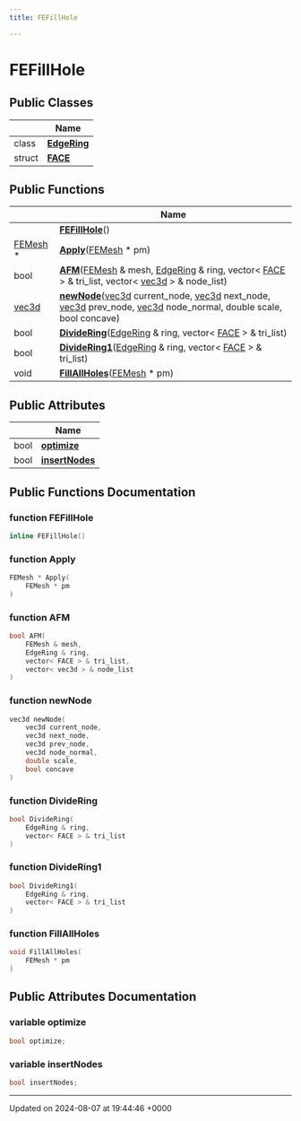 ```yaml
---
title: FEFillHole

---
```


# FEFillHole





## Public Classes

|                | Name           |
| -------------- | -------------- |
| class | **[EdgeRing](../Classes/classFEFillHole_1_1EdgeRing.md)**  |
| struct | **[FACE](../Classes/structFEFillHole_1_1FACE.md)**  |

## Public Functions

|                | Name           |
| -------------- | -------------- |
| | **[FEFillHole](../Classes/classFEFillHole.md#function-fefillhole)**() |
| [FEMesh](../Classes/classFEMesh.md) * | **[Apply](../Classes/classFEFillHole.md#function-apply)**([FEMesh](../Classes/classFEMesh.md) * pm) |
| bool | **[AFM](../Classes/classFEFillHole.md#function-afm)**([FEMesh](../Classes/classFEMesh.md) & mesh, [EdgeRing](../Classes/classFEFillHole_1_1EdgeRing.md) & ring, vector< [FACE](../Classes/structFEFillHole_1_1FACE.md) > & tri_list, vector< [vec3d](../Classes/classvec3d.md) > & node_list) |
| [vec3d](../Classes/classvec3d.md) | **[newNode](../Classes/classFEFillHole.md#function-newnode)**([vec3d](../Classes/classvec3d.md) current_node, [vec3d](../Classes/classvec3d.md) next_node, [vec3d](../Classes/classvec3d.md) prev_node, [vec3d](../Classes/classvec3d.md) node_normal, double scale, bool concave) |
| bool | **[DivideRing](../Classes/classFEFillHole.md#function-dividering)**([EdgeRing](../Classes/classFEFillHole_1_1EdgeRing.md) & ring, vector< [FACE](../Classes/structFEFillHole_1_1FACE.md) > & tri_list) |
| bool | **[DivideRing1](../Classes/classFEFillHole.md#function-dividering1)**([EdgeRing](../Classes/classFEFillHole_1_1EdgeRing.md) & ring, vector< [FACE](../Classes/structFEFillHole_1_1FACE.md) > & tri_list) |
| void | **[FillAllHoles](../Classes/classFEFillHole.md#function-fillallholes)**([FEMesh](../Classes/classFEMesh.md) * pm) |

## Public Attributes

|                | Name           |
| -------------- | -------------- |
| bool | **[optimize](../Classes/classFEFillHole.md#variable-optimize)**  |
| bool | **[insertNodes](../Classes/classFEFillHole.md#variable-insertnodes)**  |

## Public Functions Documentation

### function FEFillHole

```cpp
inline FEFillHole()
```


### function Apply

```cpp
FEMesh * Apply(
    FEMesh * pm
)
```


### function AFM

```cpp
bool AFM(
    FEMesh & mesh,
    EdgeRing & ring,
    vector< FACE > & tri_list,
    vector< vec3d > & node_list
)
```


### function newNode

```cpp
vec3d newNode(
    vec3d current_node,
    vec3d next_node,
    vec3d prev_node,
    vec3d node_normal,
    double scale,
    bool concave
)
```


### function DivideRing

```cpp
bool DivideRing(
    EdgeRing & ring,
    vector< FACE > & tri_list
)
```


### function DivideRing1

```cpp
bool DivideRing1(
    EdgeRing & ring,
    vector< FACE > & tri_list
)
```


### function FillAllHoles

```cpp
void FillAllHoles(
    FEMesh * pm
)
```


## Public Attributes Documentation

### variable optimize

```cpp
bool optimize;
```


### variable insertNodes

```cpp
bool insertNodes;
```


-------------------------------

Updated on 2024-08-07 at 19:44:46 +0000